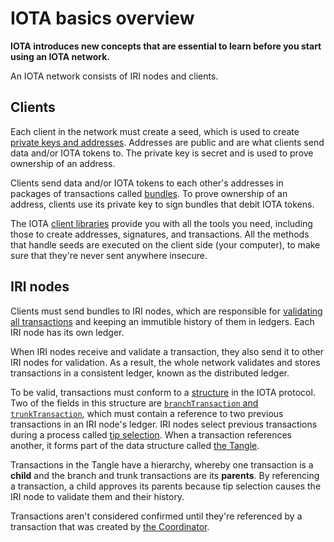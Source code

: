 # IOTA basics overview

**IOTA introduces new concepts that are essential to learn before you start using an IOTA network.**

An IOTA network consists of IRI nodes and clients.

## Clients

Each client in the network must create a seed, which is used to create [private keys and addresses](../concepts/addresses-and-signatures.md). Addresses are public and are what clients send data and/or IOTA tokens to. The private key is secret and is used to prove ownership of an address.

Clients send data and/or IOTA tokens to each other's addresses in packages of transactions 
called [bundles](../concepts/bundles-and-transactions.md). To prove ownership of an address, clients use its private key to sign bundles that debit IOTA tokens.

The IOTA [client libraries](root://client-libraries/0.1/introduction/overview.md) provide you with all the tools you need, including those to create addresses, signatures, and transactions. All the methods that handle seeds are executed on the client side (your computer), to make sure that they're never sent anywhere insecure.

## IRI nodes

Clients must send bundles to IRI nodes, which are responsible for [validating all transactions](root://iri/0.1/concepts/transaction-validation.md) and keeping an immutible history of them in ledgers. Each IRI node has its own ledger.

When IRI nodes receive and validate a transaction, they also send it to other IRI nodes for validation. As a result, the whole network validates and stores transactions in a consistent ledger, known as the distributed ledger.

To be valid, transactions must conform to a [structure](../references/structure-of-a-transaction.md) in the IOTA protocol. Two of the fields in this structure are [`branchTransaction` and `trunkTransaction`](../references/structure-of-a-transaction.md), which must contain a reference to two previous transactions in an IRI node's ledger. IRI nodes select previous transactions during a process called [tip selection](root://the-tangle/0.1/concepts/tip-selection.md). When a transaction references another, it forms part of the data structure called [the Tangle](root://the-tangle/0.1/introduction/overview.md).

Transactions in the Tangle have a hierarchy, whereby one transaction is a **child** and the branch and trunk transactions are its **parents**. By referencing a transaction, a child approves its parents because tip selection causes the IRI node to validate them and their history.

Transactions aren't considered confirmed until they're referenced by a transaction that was created by [the Coordinator](root://the-tangle/0.1/concepts/the-coordinator.md).



